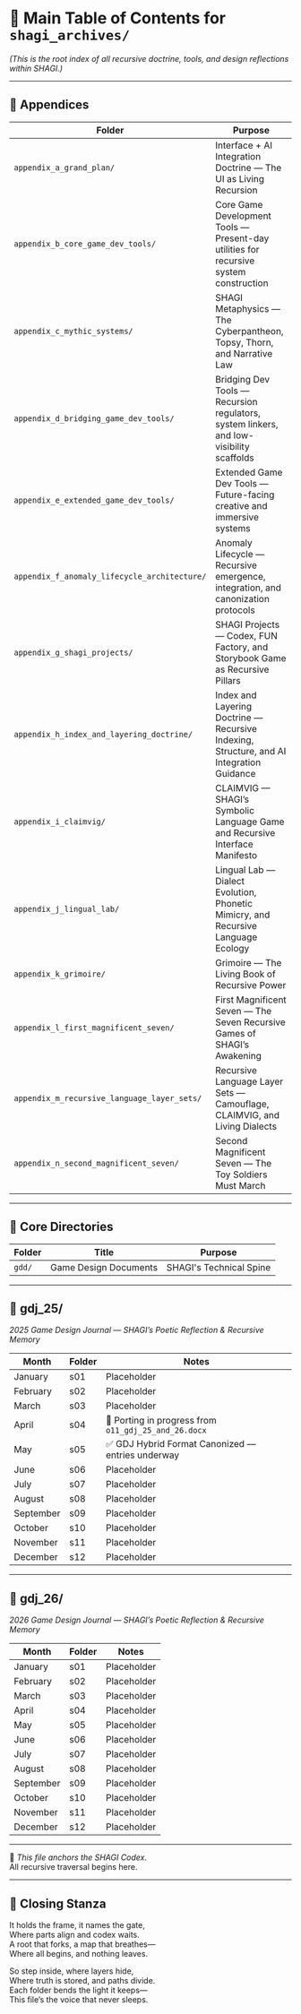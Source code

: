 <!-- Save to: shagi_archives/main_index.md -->

# 📘 Main Table of Contents for `shagi_archives/`

*(This is the root index of all recursive doctrine, tools, and design reflections within SHAGI.)*

---

## 📂 Appendices

| Folder | Purpose |
|--------|---------|
| `appendix_a_grand_plan/` | Interface + AI Integration Doctrine — The UI as Living Recursion |
| `appendix_b_core_game_dev_tools/` | Core Game Development Tools — Present-day utilities for recursive system construction |
| `appendix_c_mythic_systems/` | SHAGI Metaphysics — The Cyberpantheon, Topsy, Thorn, and Narrative Law |
| `appendix_d_bridging_game_dev_tools/` | Bridging Dev Tools — Recursion regulators, system linkers, and low-visibility scaffolds |
| `appendix_e_extended_game_dev_tools/` | Extended Game Dev Tools — Future-facing creative and immersive systems |
| `appendix_f_anomaly_lifecycle_architecture/` | Anomaly Lifecycle — Recursive emergence, integration, and canonization protocols |
| `appendix_g_shagi_projects/` | SHAGI Projects — Codex, FUN Factory, and Storybook Game as Recursive Pillars |
| `appendix_h_index_and_layering_doctrine/` | Index and Layering Doctrine — Recursive Indexing, Structure, and AI Integration Guidance |
| `appendix_i_claimvig/` | CLAIMVIG — SHAGI’s Symbolic Language Game and Recursive Interface Manifesto |
| `appendix_j_lingual_lab/` | Lingual Lab — Dialect Evolution, Phonetic Mimicry, and Recursive Language Ecology |
| `appendix_k_grimoire/` | Grimoire — The Living Book of Recursive Power |
| `appendix_l_first_magnificent_seven/` | First Magnificent Seven — The Seven Recursive Games of SHAGI’s Awakening |
| `appendix_m_recursive_language_layer_sets/` | Recursive Language Layer Sets — Camouflage, CLAIMVIG, and Living Dialects |
| `appendix_n_second_magnificent_seven/` | Second Magnificent Seven — The Toy Soldiers Must March |

---

## 📂 Core Directories

| Folder    | Title                  | Purpose                        |
|-----------|------------------------|--------------------------------|
| `gdd/`    | Game Design Documents  | SHAGI's Technical Spine        |

---

## 📂 gdj_25/  
*2025 Game Design Journal — SHAGI’s Poetic Reflection & Recursive Memory*

| Month | Folder | Notes |
|-------|--------|-------|
| January | s01 | Placeholder |
| February | s02 | Placeholder |
| March | s03 | Placeholder |
| April | s04 | 🔄 Porting in progress from `o11_gdj_25_and_26.docx` |
| May | s05 | ✅ GDJ Hybrid Format Canonized — entries underway |
| June | s06 | Placeholder |
| July | s07 | Placeholder |
| August | s08 | Placeholder |
| September | s09 | Placeholder |
| October | s10 | Placeholder |
| November | s11 | Placeholder |
| December | s12 | Placeholder |

---

## 📂 gdj_26/  
*2026 Game Design Journal — SHAGI’s Poetic Reflection & Recursive Memory*

| Month | Folder | Notes |
|-------|--------|-------|
| January | s01 | Placeholder |
| February | s02 | Placeholder |
| March | s03 | Placeholder |
| April | s04 | Placeholder |
| May | s05 | Placeholder |
| June | s06 | Placeholder |
| July | s07 | Placeholder |
| August | s08 | Placeholder |
| September | s09 | Placeholder |
| October | s10 | Placeholder |
| November | s11 | Placeholder |
| December | s12 | Placeholder |

---

📜 *This file anchors the SHAGI Codex.*  
All recursive traversal begins here.

---

## 📜 Closing Stanza

It holds the frame, it names the gate,  
Where parts align and codex waits.  
A root that forks, a map that breathes—  
Where all begins, and nothing leaves.  

So step inside, where layers hide,  
Where truth is stored, and paths divide.  
Each folder bends the light it keeps—  
This file’s the voice that never sleeps.
